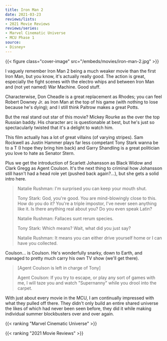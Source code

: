 ```yaml
---
title: Iron Man 2
date: 2021-03-23
reviews/lists:
- 2021 Movie Reviews
reviews/series:
- Marvel Cinematic Universe
- MCU Phase 1
source:
- Disney+
---
```

{{< figure class="cover-image" src="/embeds/movies/iron-man-2.jpg" >}}

I vaguely remember Iron Man 2 being a much weaker movie than the first Iron Man, but you know, it's actually really good. The action is great, especially the fight scenes with the electro whips and between Iron Man and (not yet named) War Machine. Good stuff. 

Characterwise, Don Cheadle is a great replacement as Rhodes; you can feel Robert Downey Jr. as Iron Man at the top of his game (with nothing to lose <spoiler>because he's dying</spoiler>); and I still think Paltrow makes a great Potts. 

But the real stand out star of this movie? Mickey Rourke as the over the top Russian baddy. His character arc is questionable at best, but he's just so spectacularly twisted that it's a delight to watch him. 

This film actually has a lot of great villains (of varying stripes). Sam Rockwell as Justin Hammer plays far less competant Tony Stark wanna be to a T (I hope they bring him back) and Garry Shandling is a great politician you love to hate as Senator Stern. 

Plus we get the introduction of Scarlett Johansson as Black Widow and Clark Gregg as Agent Coulson. It's the next thing to criminal how Johansson still hasn't had a head role yet (pushed back again?...), but she gets a solid intro here.

> Natalie Rushman: I'm surprised you can keep your mouth shut.
> 
> Tony Stark: God, you're good. You are mind-blowingly close to this. How do you do it? You're a triple impostor, I've never seen anything like it. Is there anything real about you? Do you even speak Latin?
> 
> Natalie Rushman: Fallaces sunt rerum species.
> 
> Tony Stark: Which means? Wait, what did you just say?
> 
> Natalie Rushman: It means you can either drive yourself home or I can have you collected.

Coulson... is Coulson. He's wonderfully snarky, down to Earth, and managed to pretty much carry his own TV show (we'll get there). 

> [Agent Coulson is left in charge of Tony]
> 
> Agent Coulson: If you try to escape, or play any sort of games with me, I will taze you and watch "Supernanny" while you drool into the carpet.

With just about every movie in the MCU, I am continually impressed with what they pulled off there. They didn't only build an entire shared universe the likes of which had never been seen before, they did it while making individual summer blockbusters over and over again. 

{{< ranking "Marvel Cinematic Universe" >}}

{{< ranking "2021 Movie Reviews" >}}